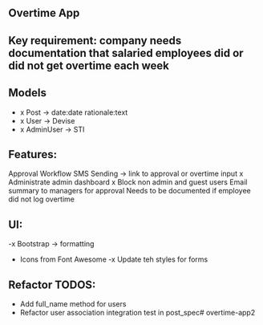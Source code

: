 ## Overtime App

## Key requirement: company needs documentation that salaried employees did or did not get overtime each week

## Models
- x Post -> date:date rationale:text
- x User -> Devise
- x AdminUser -> STI

## Features:
Approval Workflow
SMS Sending -> link to approval or overtime input
x Administrate admin dashboard
x Block non admin and guest users
Email summary to managers for approval
Needs to be documented if employee did not log overtime

## UI:
-x Bootstrap -> formatting
- Icons from Font Awesome
-x Update teh styles for forms

## Refactor TODOS:
- Add full_name method for users
- Refactor user association integration test in post_spec# overtime-app2
